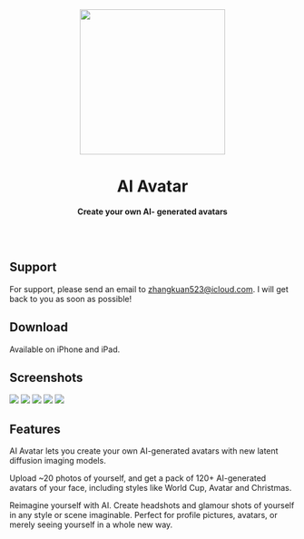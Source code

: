 <div align="center">
  <img src="https://user-images.githubusercontent.com/5158525/204201094-ee56ad9d-c116-4cba-a3f1-5359ce550cd3.png" width="256" height="256">
  <h1>AI Avatar</h1>
  <p>
    <b>Create your own Al- generated avatars</b>
  </p>
  <br>
  <br>
</div>

## Support

For support, please send an email to zhangkuan523@icloud.com. I will get back to you as soon as possible!

## Download

Available on iPhone and iPad.

## Screenshots

![](https://user-images.githubusercontent.com/5158525/204201280-bc48e186-2ca7-4874-a989-e6c004d24597.png)
![](https://user-images.githubusercontent.com/5158525/204201295-caa5ab4c-94f6-483c-8ecd-9e823f6e4cad.png)
![](https://user-images.githubusercontent.com/5158525/204201323-f30c2006-6cf1-43e2-b95b-bd9a26de2853.png)
![](https://user-images.githubusercontent.com/5158525/204201343-096d171b-9859-4455-b6b2-646619a6e83b.png)
![](https://user-images.githubusercontent.com/5158525/204201370-5ce8d0f7-73d0-49a5-8a1d-9a960d833040.png)

## Features

AI Avatar lets you create your own AI-generated avatars with new latent diffusion imaging models.

Upload ~20 photos of yourself, and get a pack of 120+ AI-generated avatars of your face, including styles like World Cup, Avatar and Christmas.

Reimagine yourself with AI. Create headshots and glamour shots of yourself in any style or scene imaginable. Perfect for profile pictures, avatars, or merely seeing yourself in a whole new way.
